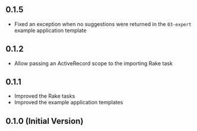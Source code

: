 ## 0.1.5

* Fixed an exception when no suggestions were returned in the `03-expert` example application template

## 0.1.2

* Allow passing an ActiveRecord scope to the importing Rake task

## 0.1.1

* Improved the Rake tasks
* Improved the example application templates

## 0.1.0 (Initial Version)
